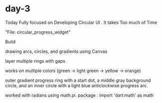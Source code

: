 # day-3

Today Fully focused on Developing Circular UI . It takes Too much of Time 

"File: circular_progress_widget"

Build 

drawing arcs, circles, and gradients using Canvas

layer multiple rings with gaps

works on multiple colors (green → light green → yellow → orange)

outer gradient progress ring with a start dot, a middle gray background circle, and an inner circle with a light blue anticlockwise progress arc.

worked with radians using math.pi.
package : import 'dart:math' as math
